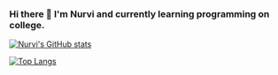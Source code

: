 ### Hi there 👋 I'm Nurvi and currently learning programming on college.

[![Nurvi's GitHub stats](https://github-readme-stats.vercel.app/api?username=nurvibrgtyn&show_icons=true&theme=dracula)](https://github.com/nurvibrgtyn/github-readme-stats)

[![Top Langs](https://github-readme-stats.vercel.app/api/top-langs/?username=nurvibrgtyn&hide_progress=true)](https://github.com/nurvibrgtyn/github-readme-stats)
<!--
**nurvibrgtyn/nurvibrgtyn** is a ✨ _special_ ✨ repository because its `README.md` (this file) appears on your GitHub profile.

Here are some ideas to get you started:

- 🔭 I’m currently working on ...
- 🌱 I’m currently learning ...
- 👯 I’m looking to collaborate on ...
- 🤔 I’m looking for help with ...
- 💬 Ask me about ...
- 📫 How to reach me: ...
- 😄 Pronouns: ...
- ⚡ Fun fact: ...
-->

